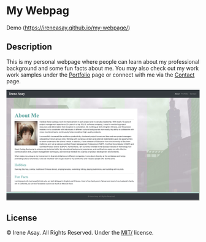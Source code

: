 # My Webpag
Demo (https://ireneasay.github.io/my-webpage/)

## Description 

This is my personal webpage where people can learn about my professional background and some fun facts about me. You may also check out my work work samples under the [Portfolio](https://ireneasay.github.io/my-webpage/portfolio.html) page or connect with me via the [Contact](https://ireneasay.github.io/my-webpage/contact.html) page.

![Landing Page](assets/images/my_webpage.png)


## License

© Irene Asay. All Rights Reserved. Under the [MIT/](/LICENSE) license.
